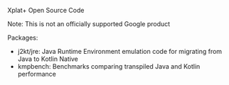 Xplat+ Open Source Code

Note: This is not an officially supported Google product

Packages:

- j2kt/jre: Java Runtime Environment emulation code for migrating from Java to
      Kotlin Native
- kmpbench: Benchmarks comparing transpiled Java and Kotlin performance
